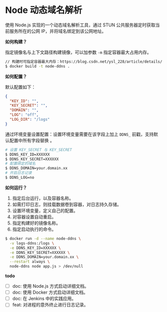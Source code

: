 # Node 动态域名解析
使用 Node.js 实现的一个动态域名解析工具，通过 STUN 公共服务器定时获取当前服务所在的公网 IP，并将域名绑定到该公网地址。


**如何构建？**

指定镜像名与上下文路径构建镜像，可以加参数 `-m` 指定容器最大占用内存。

```bash
// 构建时可指定容器最大内存：https://blog.csdn.net/ysl_228/article/details/77528793
$ docker build -t node-ddns .
```


**如何配置？**

默认配置如下：
```json
{
  "KEY_ID": "",
  "KEY_SECRET": "",
  "DOMAIN": "",
  "LOG": "off",
  "LOG_DIR": "/logs"
}
```

通过环境变量设置配置：设置环境变量需要在该字段上加上 `DDNS_` 前戳，支持默认配置中所有字段替换
。

```bash
# 设置 KEY_SECRET 与 KEY_SECRET
$ DDNS_KEY_ID=XXXXXX
$ DDNS_KEY_SECRET=XXXXXX
# 配置绑定的域名
$ DDNS_DOMAIN=your.domain.xx
# 开启日志记录
$ DDNS_LOG=no
```

**如何运行？**

1. 指定后台运行，以及容器名称。
2. 如需打印日志，则挂载数据卷到容器，对日志持久存储。
3. 设置环境变量，定义自己的配置。
4. 对容器设置自动重启。
5. 指定构建好的镜像名称。
6. 指定启动执行的命令。

```bash
$ docker run -d --name node-ddns \
  -v logs-ddns:/logs \
  -e DDNS_KEY_ID=XXXXXX \
  -e DDNS_KEY_SECRET=XXXXXX \
  -e DDNS_DOMAIN=your.domain.xx \
  --restart always \
  node-ddns node app.js > /dev/null
```


**todo**

* [ ] doc: 使用 Node.js 方式启动详细文档。
* [ ] doc: 使用 Docker 方式启动详细文档。
* [ ] doc: 在 Jenkins 中的实践应用。
* [ ] feat: 对进程的意外终止进行日志记录。